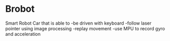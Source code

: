 # Brobot
Smart Robot Car that is able to 
-be driven with keyboard
-follow laser pointer using image processing
-replay movement 
-use MPU to record gyro and acceleration

